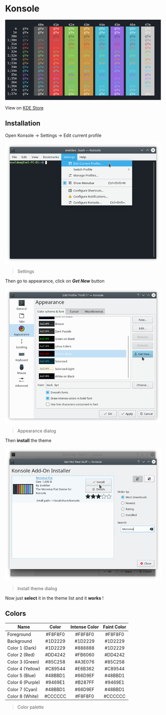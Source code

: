 # Konsole

![Preview](Preview.png)

View on [KDE Store](https://store.kde.org/p/1244183/)

## Installation

Open Konsole -> Settings -> Edit current profile

![Settings](Settings.png)

> Settings

Then go to appearance, click on ***Get New*** button

![Appearance-Tab](Appearance-Tab.png)

> Appearance dialog

Then **install** the theme

![Install-Tab](Install-Tab.png)

> Install theme dialog

Now just **select** it in the theme list and it **works** !

## Colors

| Name             |  Color  | Intense Color | Faint Color |
| ---------------- | :-----: | :-----------: | :---------: |
| Foreground       | #F8F8F0 |    #F8F8F0    |   #F8F8F0   |
| Background       | #1D2229 |    #1D2229    |   #1D2229   |
| Color 1 (Dark)   | #1D2229 |    #888888    |   #1D2229   |
| Color 2 (Red)    | #DD4242 |    #FB6060    |   #DD4242   |
| Color 3 (Green)  | #85C258 |    #A3E076    |   #85C258   |
| Color 4 (Yellow) | #C89544 |    #E6B362    |   #C89544   |
| Color 5 (Blue)   | #48BBD1 |    #66D9EF    |   #48BBD1   |
| Color 6 (Purple) | #9469E1 |    #B287FF    |   #9469E1   |
| Color 7 (Cyan)   | #48BBD1 |    #66D9EF    |   #48BBD1   |
| Color 8 (White)  | #CCCCCC |    #F8F8F0    |   #CCCCCC   |

> Color palette